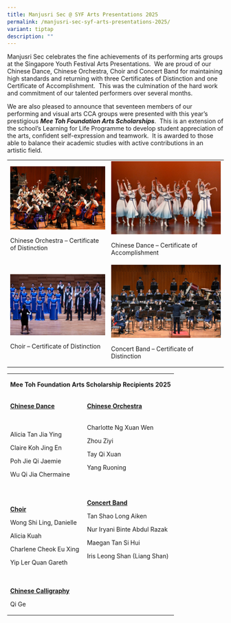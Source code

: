 ```yaml
---
title: Manjusri Sec @ SYF Arts Presentations 2025
permalink: /manjusri-sec-syf-arts-presentations-2025/
variant: tiptap
description: ""
---
```

<p>Manjusri Sec celebrates the fine achievements of its performing arts groups
at the Singapore Youth Festival Arts Presentations.&nbsp; We are proud
of our Chinese Dance, Chinese Orchestra, Choir and Concert Band for maintaining
high standards and returning with three Certificates of Distinction and
one Certificate of Accomplishment.&nbsp; This was the culmination of the
hard work and commitment of our talented performers over several months.</p>
<p>We are also pleased to announce that seventeen members of our performing
and visual arts CCA groups were presented with this year’s prestigious <strong><em>Mee Toh Foundation Arts Scholarships</em></strong>.&nbsp;
This is an extension of the school’s Learning for Life Programme to develop
student appreciation of the arts, confident self-expression and teamwork.&nbsp;
It is awarded to those able to balance their academic studies with active
contributions in an artistic field.</p>
<p></p>
<table style="minWidth: 50px">
<colgroup>
<col>
<col>
</colgroup>
<tbody>
<tr>
<td rowspan="1" colspan="1">
<div class="isomer-image-wrapper">
<img style="width: 100%" height="auto" width="100%" alt="" src="/images/Spotlight/2025 SYF/Manjusri_Secondary_School_R1_2026.jpg">
</div>
<p>Chinese Orchestra – Certificate of Distinction</p>
</td>
<td rowspan="1" colspan="1">
<div class="isomer-image-wrapper">
<img style="width: 100%" height="auto" width="100%" alt="" src="/images/Spotlight/2025 SYF/MANJUSRI_SECONDARY_SCHOOL_NZ9_2979.jpg">
</div>
<p>Chinese Dance – Certificate of Accomplishment</p>
</td>
</tr>
<tr>
<td rowspan="1" colspan="1">
<div class="isomer-image-wrapper">
<img style="width: 100%" height="auto" width="100%" alt="" src="/images/Spotlight/2025 SYF/MANJUSRI_SECONDARY_SCHOOL_Z62_1704.jpg">
</div>
<p>Choir – Certificate of Distinction</p>
</td>
<td rowspan="1" colspan="1">
<div class="isomer-image-wrapper">
<img style="width: 100%" height="auto" width="100%" alt="" src="/images/Spotlight/2025 SYF/Manjusri_Secondary_School_NZ9_7219.jpg">
</div>
<p>Concert Band – Certificate of Distinction</p>
</td>
</tr>
</tbody>
</table>
<table style="minWidth: 50px">
<colgroup>
<col>
<col>
</colgroup>
<tbody>
<tr>
<td rowspan="1" colspan="2">
<p><strong>Mee Toh Foundation Arts Scholarship Recipients 2025</strong>
</p>
</td>
</tr>
<tr>
<td rowspan="1" colspan="1">
<p><strong><u>Chinese Dance</u></strong>
</p>
</td>
<td rowspan="1" colspan="1">
<p><strong><u>Chinese Orchestra</u></strong>
</p>
</td>
</tr>
<tr>
<td rowspan="1" colspan="1">
<p>Alicia Tan Jia Ying</p>
<p>Claire Koh Jing En</p>
<p>Poh Jie Qi Jaemie</p>
<p>Wu Qi Jia Chermaine</p>
</td>
<td rowspan="1" colspan="1">
<p>Charlotte Ng Xuan Wen</p>
<p>Zhou Ziyi</p>
<p>Tay Qi Xuan</p>
<p>Yang Ruoning</p>
<p>&nbsp;</p>
</td>
</tr>
<tr>
<td rowspan="1" colspan="1">
<p><strong><u>Choir</u></strong>
</p>
<p>Wong Shi Ling, Danielle</p>
<p>Alicia Kuah</p>
<p>Charlene Cheok Eu Xing</p>
<p>Yip Ler Quan Gareth</p>
</td>
<td rowspan="1" colspan="1">
<p><strong><u>Concert Band</u></strong>
</p>
<p>Tan Shao Long Aiken</p>
<p>Nur Iryani Binte Abdul Razak</p>
<p>Maegan Tan Si Hui</p>
<p>Iris Leong Shan (Liang Shan)</p>
<p>&nbsp;</p>
</td>
</tr>
<tr>
<td rowspan="1" colspan="2">
<p><strong><u>Chinese Calligraphy</u></strong>
</p>
<p>Qi Ge</p>
</td>
</tr>
</tbody>
</table>
<p></p>
